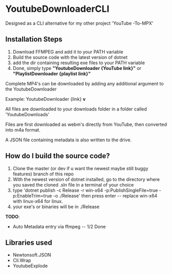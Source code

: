 ﻿# YoutubeDownloaderCLI

Designed as a CLI alternative for my other project 'YouTube -To-MPX'

## Installation Steps

1. Download FFMPEG and add it to your PATH variable
2. Build the source code with the latest version of dotnet
3. add the dir containing resulting exe files to your PATH variable
4. Done, simply type **"YoutubeDownloader {YouTube link}"** or **"PlaylistDownloader {playlist link}"**

Complete MP4's can be downloaded by adding any additional argument to the YoutubeDownloader

Example: YoutubeDownloader {link} **v**

All files are downloaded to your downloads folder in a folder called 'YoutubeDownloads'

Files are first downloaded as webm's directly from YouTube, then converted into m4a format.

A JSON file containing metadata is also written to the drive.

## How do I build the source code?

1. Clone the master (or dev if u want the newest maybe still buggy features) branch of this repo
2. With the newest version of dotnet installed, go to the directory where you saved the cloned .sln file in a terminal of your choice
3. type 'dotnet publish -c Release -r win-x64 -p:PublishSingleFile=true -p:EnableTrim=true -o ./Release' then press enter -- replace win-x64 with linux-x64 for linux.
4. your exe's or binaries will be in ./Release 

**TODO**:

- Auto Metadata entry via ffmpeg -- 1/2 Done


## Libraries used

- Newtonsoft.JSON
- Cli.Wrap
- YoutubeExplode
